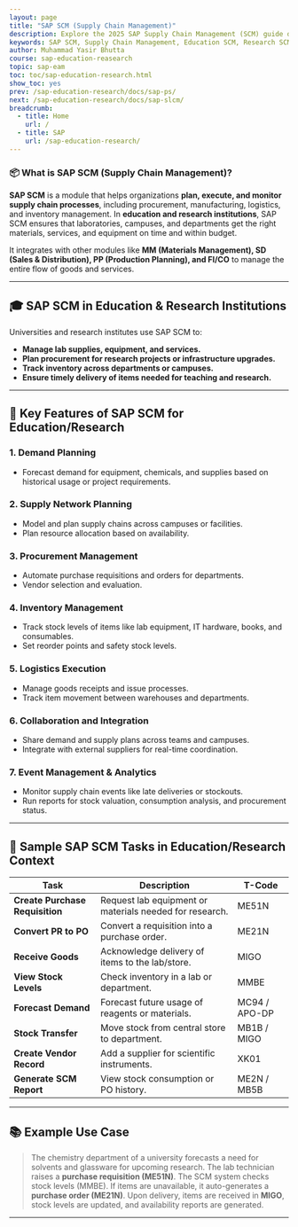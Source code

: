 ```yaml
---
layout: page
title: "SAP SCM (Supply Chain Management)"
description: Explore the 2025 SAP Supply Chain Management (SCM) guide designed for academic institutions. Learn how to efficiently manage procurement, inventory, logistics, and vendor coordination to support research and education operations.
keywords: SAP SCM, Supply Chain Management, Education SCM, Research SCM, Procurement Management, Inventory Tracking, Logistics Execution, SAP in Academia, SAP for Universities, SAP SCM 2025, Academic Supply Chain, SAP MM, SAP SD, SAP PP, SAP FI/CO, Demand Planning, Vendor Management
author: Muhammad Yasir Bhutta
course: sap-education-reasearch
topic: sap-eam
toc: toc/sap-education-research.html
show_toc: yes
prev: /sap-education-research/docs/sap-ps/
next: /sap-education-research/docs/sap-slcm/
breadcrumb:
  - title: Home
    url: /
  - title: SAP
    url: /sap-education-research/
---
```


### 📦 What is **SAP SCM (Supply Chain Management)?**

**SAP SCM** is a module that helps organizations **plan, execute, and monitor supply chain processes**, including procurement, manufacturing, logistics, and inventory management. In **education and research institutions**, SAP SCM ensures that laboratories, campuses, and departments get the right materials, services, and equipment on time and within budget.

It integrates with other modules like **MM (Materials Management), SD (Sales & Distribution), PP (Production Planning), and FI/CO** to manage the entire flow of goods and services.

---

## 🎓 SAP SCM in **Education & Research Institutions**

Universities and research institutes use SAP SCM to:

* **Manage lab supplies, equipment, and services.**
* **Plan procurement for research projects or infrastructure upgrades.**
* **Track inventory across departments or campuses.**
* **Ensure timely delivery of items needed for teaching and research.**

---

## 🔑 Key Features of SAP SCM for Education/Research

### 1. **Demand Planning**

* Forecast demand for equipment, chemicals, and supplies based on historical usage or project requirements.

### 2. **Supply Network Planning**

* Model and plan supply chains across campuses or facilities.
* Plan resource allocation based on availability.

### 3. **Procurement Management**

* Automate purchase requisitions and orders for departments.
* Vendor selection and evaluation.

### 4. **Inventory Management**

* Track stock levels of items like lab equipment, IT hardware, books, and consumables.
* Set reorder points and safety stock levels.

### 5. **Logistics Execution**

* Manage goods receipts and issue processes.
* Track item movement between warehouses and departments.

### 6. **Collaboration and Integration**

* Share demand and supply plans across teams and campuses.
* Integrate with external suppliers for real-time coordination.

### 7. **Event Management & Analytics**

* Monitor supply chain events like late deliveries or stockouts.
* Run reports for stock valuation, consumption analysis, and procurement status.

---

## 🧪 Sample SAP SCM Tasks in Education/Research Context

| Task                            | Description                                             | T-Code        |
| ------------------------------- | ------------------------------------------------------- | ------------- |
| **Create Purchase Requisition** | Request lab equipment or materials needed for research. | ME51N         |
| **Convert PR to PO**            | Convert a requisition into a purchase order.            | ME21N         |
| **Receive Goods**               | Acknowledge delivery of items to the lab/store.         | MIGO          |
| **View Stock Levels**           | Check inventory in a lab or department.                 | MMBE          |
| **Forecast Demand**             | Forecast future usage of reagents or materials.         | MC94 / APO-DP |
| **Stock Transfer**              | Move stock from central store to department.            | MB1B / MIGO   |
| **Create Vendor Record**        | Add a supplier for scientific instruments.              | XK01          |
| **Generate SCM Report**         | View stock consumption or PO history.                   | ME2N / MB5B   |

---

## 📚 Example Use Case

> The chemistry department of a university forecasts a need for solvents and glassware for upcoming research.
> The lab technician raises a **purchase requisition (ME51N)**.
> The SCM system checks stock levels (MMBE). If items are unavailable, it auto-generates a **purchase order (ME21N)**.
> Upon delivery, items are received in **MIGO**, stock levels are updated, and availability reports are generated.

---

